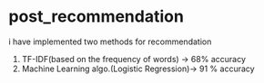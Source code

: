 # post_recommendation
i have implemented two methods for recommendation 
1. TF-IDF(based on the frequency of words) -> 68% accuracy
2. Machine Learning algo.(Logistic Regression)-> 91 % accuracy

